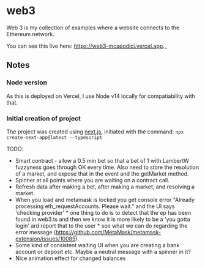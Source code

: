 # web3

Web 3 is my collection of examples where a website connects to the Ethereum network.

You can see this live here: https://web3-mcapodici.vercel.app._

## Notes

### Node version

As this is deployed on Vercel, I use Node v14 locally for compatiability with that.

### Initial creation of project

The project was created using [next.js](https://nextjs.org/docs/getting-started), initiated with the command: `npx create-next-app@latest --typescript`

TODO:

* Smart contract - allow a 0.5 min bet so that a bet of 1 with LambertW fuzzyness goes through OK every time. Also need to store the resolution of a market, and expose that in the event and the getMarket method.
* Spinner at all points where you are waiting on a contract call.
* Refresh data after making a bet, after making a market, and resolving a market.
* When you load and metamask is locked you get console error "Already processing eth_requestAccounts. Please wait." and the UI says 'checking provider'
		* one thing to do is to detect that the ep has been found in web3.ts and then we know it is more likely to be a 'you gotta login' ard report that to the user
		* see what we can do regarding the error message (https://github.com/MetaMask/metamask-extension/issues/10085)
* Some kind of consistent waiting UI when you are creating a bank account or deposit etc. Maybe a neutral message with a spinner in it?
* Nice animation effect for changed balances